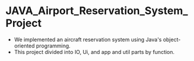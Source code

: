 # JAVA_Airport_Reservation_System_Project

* We implemented an aircraft reservation system using Java's object-oriented programming.
* This project divided into IO, Ui, and app and util parts by function.
 
